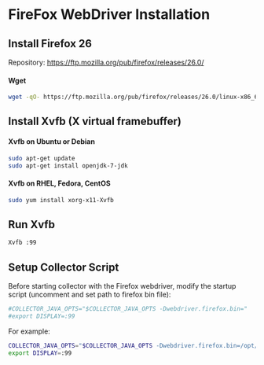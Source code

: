 # FireFox WebDriver Installation


## Install Firefox 26

Repository: https://ftp.mozilla.org/pub/firefox/releases/26.0/

#### Wget

```sh
wget -qO- https://ftp.mozilla.org/pub/firefox/releases/26.0/linux-x86_64/en-US/firefox-26.0.tar.bz2 | tar -C /opt -xvj
```

## Install Xvfb (X virtual framebuffer)

#### Xvfb on Ubuntu or Debian

```sh
sudo apt-get update
sudo apt-get install openjdk-7-jdk
```

#### Xvfb on RHEL, Fedora, CentOS

```sh
sudo yum install xorg-x11-Xvfb
```

## Run Xvfb

```sh
Xvfb :99
```

## Setup Collector Script

Before starting collector with the Firefox webdriver, modify the startup script (uncomment and set path to firefox bin file):

```sh
#COLLECTOR_JAVA_OPTS="$COLLECTOR_JAVA_OPTS -Dwebdriver.firefox.bin="
#export DISPLAY=:99
````

For example:

```sh
COLLECTOR_JAVA_OPTS="$COLLECTOR_JAVA_OPTS -Dwebdriver.firefox.bin=/opt/firefox/firefox"
export DISPLAY=:99
```
